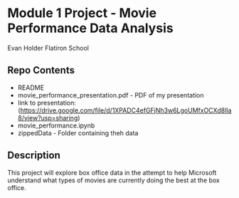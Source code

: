 
# Module 1 Project - Movie Performance Data Analysis
Evan Holder
Flatiron School

## Repo Contents
* README
* movie_performance_presentation.pdf - PDF of my presentation 
* link to presentation: (https://drive.google.com/file/d/1XPADC4efGFjNh3w6LgoUMfxOCXd8lIa8/view?usp=sharing)
* movie_performance.ipynb
* zippedData - Folder containing theh data

## Description

This project will explore box office data in the attempt to help Microsoft understand what types of movies are currently doing the best at the box office.